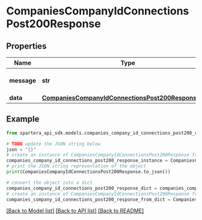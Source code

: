 # CompaniesCompanyIdConnectionsPost200Response


## Properties

Name | Type | Description | Notes
------------ | ------------- | ------------- | -------------
**message** | **str** | Response status message | 
**data** | [**CompaniesCompanyIdConnectionsPost200ResponseData**](CompaniesCompanyIdConnectionsPost200ResponseData.md) |  | 

## Example

```python
from spartera_api_sdk.models.companies_company_id_connections_post200_response import CompaniesCompanyIdConnectionsPost200Response

# TODO update the JSON string below
json = "{}"
# create an instance of CompaniesCompanyIdConnectionsPost200Response from a JSON string
companies_company_id_connections_post200_response_instance = CompaniesCompanyIdConnectionsPost200Response.from_json(json)
# print the JSON string representation of the object
print(CompaniesCompanyIdConnectionsPost200Response.to_json())

# convert the object into a dict
companies_company_id_connections_post200_response_dict = companies_company_id_connections_post200_response_instance.to_dict()
# create an instance of CompaniesCompanyIdConnectionsPost200Response from a dict
companies_company_id_connections_post200_response_from_dict = CompaniesCompanyIdConnectionsPost200Response.from_dict(companies_company_id_connections_post200_response_dict)
```
[[Back to Model list]](../README.md#documentation-for-models) [[Back to API list]](../README.md#documentation-for-api-endpoints) [[Back to README]](../README.md)


